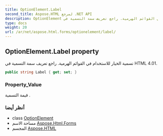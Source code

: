 ```yaml
---
title: OptionElement.Label
second_title: Aspose.HTML لمرجع .NET API
description: OptionElement ملكية. تسمية الخيار للاستخدام في القوائم الهرمية. راجع تعريف سمة التسمية في HTML 4.01.
type: docs
weight: 20
url: /ar/net/aspose.html.forms/optionelement/label/
---
```

## OptionElement.Label property

تسمية الخيار للاستخدام في القوائم الهرمية. راجع تعريف سمة التسمية في HTML 4.01.

```csharp
public string Label { get; set; }
```

### Property_Value

قيمة التسمية .

### أنظر أيضا

* class [OptionElement](../)
* مساحة الاسم [Aspose.Html.Forms](../../optionelement/)
* المجسم [Aspose.HTML](../../../)


